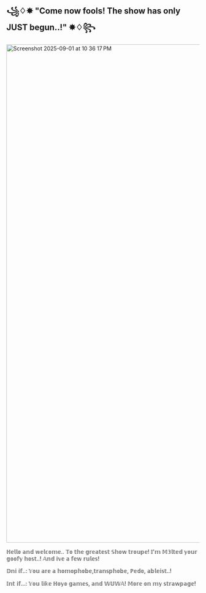 ## ꧁♢✸ "Come now fools! The show has only JUST begun..!" ✸♢꧂

<img width="1000" height="1300" alt="Screenshot 2025-09-01 at 10 36 17 PM" src="https://github.com/user-attachments/assets/f5680741-9e18-49ea-ba70-bae80e98c4e7" />

ℍ𝕖𝕝𝕝𝕠 𝕒𝕟𝕕 𝕨𝕖𝕝𝕔𝕠𝕞𝕖.. 𝕋𝕠 𝕥𝕙𝕖 𝕘𝕣𝕖𝕒𝕥𝕖𝕤𝕥 𝕊𝕙𝕠𝕨 𝕥𝕣𝕠𝕦𝕡𝕖!
𝕀'𝕞 𝕄𝟛𝕝𝕥𝕖𝕕 𝕪𝕠𝕦𝕣 𝕘𝕠𝕠𝕗𝕪 𝕙𝕠𝕤𝕥..! 𝔸𝕟𝕕 𝕚𝕧𝕖 𝕒 𝕗𝕖𝕨 𝕣𝕦𝕝𝕖𝕤!

𝔻𝕟𝕚 𝕚𝕗..: 𝕐𝕠𝕦 𝕒𝕣𝕖 𝕒 𝕙𝕠𝕞𝕠𝕡𝕙𝕠𝕓𝕖,𝕥𝕣𝕒𝕟𝕤𝕡𝕙𝕠𝕓𝕖, ℙ𝕖𝕕𝕠, 𝕒𝕓𝕝𝕖𝕚𝕤𝕥..! 

𝕀𝕟𝕥 𝕚𝕗...: 𝕐𝕠𝕦 𝕝𝕚𝕜𝕖 ℍ𝕠𝕪𝕠 𝕘𝕒𝕞𝕖𝕤, 𝕒𝕟𝕕 𝕎𝕌𝕎𝔸! 
𝕄𝕠𝕣𝕖 𝕠𝕟 𝕞𝕪 𝕤𝕥𝕣𝕒𝕨𝕡𝕒𝕘𝕖! 






